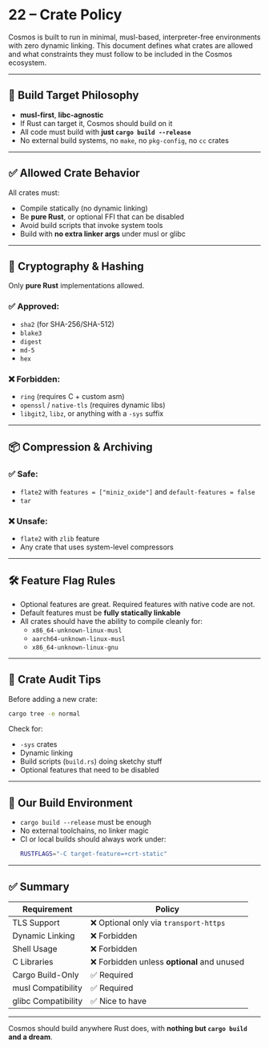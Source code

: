 # 22 – Crate Policy

Cosmos is built to run in minimal, musl-based, interpreter-free environments with zero dynamic linking. This document defines what crates are allowed and what constraints they must follow to be included in the Cosmos ecosystem.

---

## 🧱 Build Target Philosophy

- **musl-first**, **libc-agnostic**
- If Rust can target it, Cosmos should build on it
- All code must build with **just `cargo build --release`**
- No external build systems, no `make`, no `pkg-config`, no `cc` crates

---

## ✅ Allowed Crate Behavior

All crates must:

- Compile statically (no dynamic linking)
- Be **pure Rust**, or optional FFI that can be disabled
- Avoid build scripts that invoke system tools
- Build with **no extra linker args** under musl or glibc

---

## 🔐 Cryptography & Hashing

Only **pure Rust** implementations allowed.

### ✅ Approved:
- `sha2` (for SHA-256/SHA-512)
- `blake3`
- `digest`
- `md-5`
- `hex`

### ❌ Forbidden:
- `ring` (requires C + custom asm)
- `openssl` / `native-tls` (requires dynamic libs)
- `libgit2`, `libz`, or anything with a `-sys` suffix

---

## 📦 Compression & Archiving

### ✅ Safe:
- `flate2` with `features = ["miniz_oxide"]` and `default-features = false`
- `tar`

### ❌ Unsafe:
- `flate2` with `zlib` feature
- Any crate that uses system-level compressors

---

## 🛠️ Feature Flag Rules

- Optional features are great. Required features with native code are not.
- Default features must be **fully statically linkable**
- All crates should have the ability to compile cleanly for:
  - `x86_64-unknown-linux-musl`
  - `aarch64-unknown-linux-musl`
  - `x86_64-unknown-linux-gnu`

---

## 🔬 Crate Audit Tips

Before adding a new crate:
```bash
cargo tree -e normal
```
Check for:

- `-sys` crates
- Dynamic linking
- Build scripts (`build.rs`) doing sketchy stuff
- Optional features that need to be disabled

---

## 🧼 Our Build Environment

- `cargo build --release` must be enough
- No external toolchains, no linker magic
- CI or local builds should always work under:
  ```bash
  RUSTFLAGS="-C target-feature=+crt-static"
  ```

---

## ✅ Summary

| Requirement           | Policy                                     |
|------------------------|---------------------------------------------|
| TLS Support            | ❌ Optional only via `transport-https`   |
| Dynamic Linking        | ❌ Forbidden                              |
| Shell Usage            | ❌ Forbidden                              |
| C Libraries            | ❌ Forbidden unless **optional** and unused |
| Cargo Build-Only       | ✅ Required                               |
| musl Compatibility     | ✅ Required                               |
| glibc Compatibility    | ✅ Nice to have                           |

---

Cosmos should build anywhere Rust does, with **nothing but `cargo build` and a dream**.
